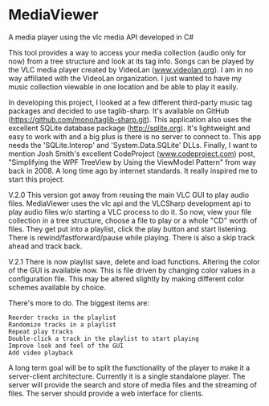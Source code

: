 # MediaViewer
A media player using the vlc media API developed in C#

This tool provides a way to access your media collection (audio only for now) from a tree structure and look at its tag info. Songs can be played by the VLC media player created by VideoLan (www.videolan.org). I am in no way affiliated with the VideoLan organization. I just wanted to have my music collection viewable in one location and be able to play it easily.

In developing this project, I looked at a few different third-party music tag packages and decided to use taglib-sharp. It's available on GitHub (https://github.com/mono/taglib-sharp.git). This application also uses the excellent SQLite database package (http://sqlite.org). It's lightweight and easy to work with and a big plus is there is no server to connect to. This app needs the 'SQLite.Interop' and 'System.Data.SQLite' DLLs. Finally, I want to mention Josh Smith's excellent CodeProject (www.codeproject.com) post, "Simplifying the WPF TreeView by Using the ViewModel Pattern" from way back in 2008. A long time ago by internet standards. It really inspired me to start this project.

V.2.0 This version got away from reusing the main VLC GUI to play audio files. MediaViewer uses the vlc api and the VLCSharp development api to play audio files w/o starting a VLC process to do it. So now, view your file collection in a tree structure, choose a file to play or a whole "CD" worth of files. They get put into a playlist, click the play button and start listening. There is rewind/fastforward/pause while playing. There is also a skip track ahead and track back.

V.2.1 There is now playlist save, delete and load functions. Altering the color of the GUI is available now. This is file driven by changing color values in a configuration file. This may be altered slightly by making different color schemes available by choice.

There's more to do. The biggest items are:

    Reorder tracks in the playlist
    Randomize tracks in a playlist
    Repeat play tracks
    Double-click a track in the playlist to start playing
    Improve look and feel of the GUI
    Add video playback

A long term goal will be to split the functionality of the player to make it a server-client architecture. Currently it is a single standalone player. The server will provide the search and store of media files and the streaming of files. The server should provide a web interface for clients.



